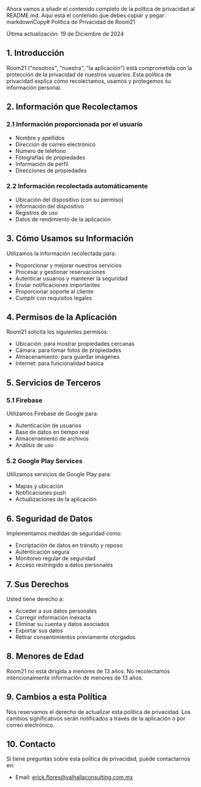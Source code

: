 Ahora vamos a añadir el contenido completo de la política de privacidad al README.md. Aquí está el contenido que debes copiar y pegar:
markdownCopy# Política de Privacidad de Room21

Última actualización: 19 de Diciembre de 2024

## 1. Introducción

Room21 ("nosotros", "nuestra", "la aplicación") está comprometida con la protección de la privacidad de nuestros usuarios. Esta política de privacidad explica cómo recolectamos, usamos y protegemos su información personal.

## 2. Información que Recolectamos

### 2.1 Información proporcionada por el usuario
- Nombre y apellidos
- Dirección de correo electrónico
- Número de teléfono
- Fotografías de propiedades
- Información de perfil
- Direcciones de propiedades

### 2.2 Información recolectada automáticamente
- Ubicación del dispositivo (con su permiso)
- Información del dispositivo
- Registros de uso
- Datos de rendimiento de la aplicación

## 3. Cómo Usamos su Información

Utilizamos la información recolectada para:
- Proporcionar y mejorar nuestros servicios
- Procesar y gestionar reservaciones
- Autenticar usuarios y mantener la seguridad
- Enviar notificaciones importantes
- Proporcionar soporte al cliente
- Cumplir con requisitos legales

## 4. Permisos de la Aplicación

Room21 solicita los siguientes permisos:
- Ubicación: para mostrar propiedades cercanas
- Cámara: para tomar fotos de propiedades
- Almacenamiento: para guardar imágenes
- Internet: para funcionalidad básica

## 5. Servicios de Terceros

### 5.1 Firebase
Utilizamos Firebase de Google para:
- Autenticación de usuarios
- Base de datos en tiempo real
- Almacenamiento de archivos
- Análisis de uso

### 5.2 Google Play Services
Utilizamos servicios de Google Play para:
- Mapas y ubicación
- Notificaciones push
- Actualizaciones de la aplicación

## 6. Seguridad de Datos

Implementamos medidas de seguridad como:
- Encriptación de datos en tránsito y reposo
- Autenticación segura
- Monitoreo regular de seguridad
- Acceso restringido a datos personales

## 7. Sus Derechos

Usted tiene derecho a:
- Acceder a sus datos personales
- Corregir información inexacta
- Eliminar su cuenta y datos asociados
- Exportar sus datos
- Retirar consentimientos previamente otorgados

## 8. Menores de Edad

Room21 no está dirigida a menores de 13 años. No recolectamos intencionalmente información de menores de 13 años.

## 9. Cambios a esta Política

Nos reservamos el derecho de actualizar esta política de privacidad. Los cambios significativos serán notificados a través de la aplicación o por correo electrónico.

## 10. Contacto

Si tiene preguntas sobre esta política de privacidad, puede contactarnos en:
- Email: erick.flores@valhallaconsulting.com.mx

